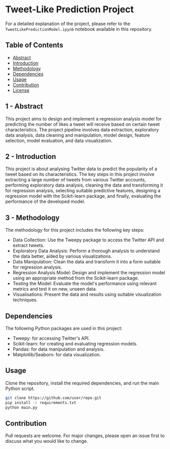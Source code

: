 # Tweet-Like Prediction Project

For a detailed explanation of the project, please refer to the `TweetLikePredictionModel.ipynb` notebook available in this repository.

## Table of Contents
- [Abstract](#abstract)
- [Introduction](#introduction)
- [Methodology](#methodology)
- [Dependencies](#dependencies)
- [Usage](#usage)
- [Contribution](#contribution)
- [License](#license)

<a name="abstract"></a>
## 1 - Abstract

This project aims to design and implement a regression analysis model for predicting the number of likes a tweet will receive based on certain tweet characteristics. The project pipeline involves data extraction, exploratory data analysis, data cleaning and manipulation, model design, feature selection, model evaluation, and data visualization.

<a name="introduction"></a>
## 2 - Introduction

This project is about analysing Twitter data to predict the popularity of a tweet based on its characteristics. The key steps in this project involve extracting a large number of tweets from various Twitter accounts, performing exploratory data analysis, cleaning the data and transforming it for regression analysis, selecting suitable predictive features, designing a regression model with the Scikit-learn package, and finally, evaluating the performance of the developed model.

<a name="methodology"></a>
## 3 - Methodology

The methodology for this project includes the following key steps:
- Data Collection: Use the Tweepy package to access the Twitter API and extract tweets.
- Exploratory Data Analysis: Perform a thorough analysis to understand the data better, aided by various visualizations.
- Data Manipulation: Clean the data and transform it into a form suitable for regression analysis.
- Regression Analysis Model: Design and implement the regression model using an appropriate method from the Scikit-learn package.
- Testing the Model: Evaluate the model's performance using relevant metrics and test it on new, unseen data.
- Visualisations: Present the data and results using suitable visualization techniques.

<a name="dependencies"></a>
## Dependencies
The following Python packages are used in this project:

- Tweepy: for accessing Twitter's API.
- Scikit-learn: for creating and evaluating regression models.
- Pandas: for data manipulation and analysis.
- Matplotlib/Seaborn: for data visualization.

<a name="usage"></a>
## Usage

Clone the repository, install the required dependencies, and run the main Python script.

```bash
git clone https://github.com/user/repo.git
pip install -r requirements.txt
python main.py
```

<a name="contribution"></a>
## Contribution

Pull requests are welcome. For major changes, please open an issue first to discuss what you would like to change.

<a name="license"></a>
